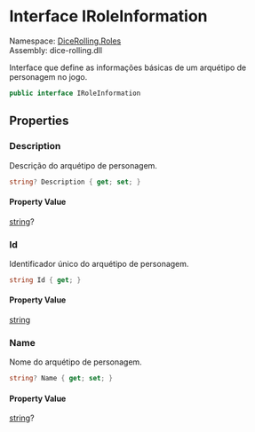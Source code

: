 # <a id="DiceRolling_Roles_IRoleInformation"></a> Interface IRoleInformation

Namespace: [DiceRolling.Roles](DiceRolling.Roles.md)  
Assembly: dice\-rolling.dll  

Interface que define as informações básicas de um arquétipo de personagem no jogo.

```csharp
public interface IRoleInformation
```

## Properties

### <a id="DiceRolling_Roles_IRoleInformation_Description"></a> Description

Descrição do arquétipo de personagem.

```csharp
string? Description { get; set; }
```

#### Property Value

 [string](https://learn.microsoft.com/dotnet/api/system.string)?

### <a id="DiceRolling_Roles_IRoleInformation_Id"></a> Id

Identificador único do arquétipo de personagem.

```csharp
string Id { get; }
```

#### Property Value

 [string](https://learn.microsoft.com/dotnet/api/system.string)

### <a id="DiceRolling_Roles_IRoleInformation_Name"></a> Name

Nome do arquétipo de personagem.

```csharp
string? Name { get; set; }
```

#### Property Value

 [string](https://learn.microsoft.com/dotnet/api/system.string)?

